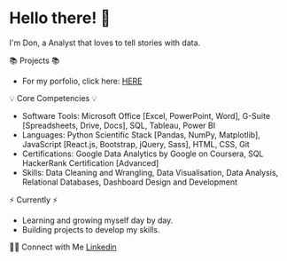 # Hello there! 👋
I'm Don, a Analyst that loves to tell stories with data. 


📚 Projects 📚
- For my porfolio, click here: [HERE]()

💡 Core Competencies 💡
- Software Tools: Microsoft Office [Excel, PowerPoint, Word], G-Suite [Spreadsheets, Drive, Docs], SQL, Tableau, Power BI
- Languages: Python Scientific Stack [Pandas, NumPy, Matplotlib], JavaScript [React.js, Bootstrap, jQuery, Sass], HTML, CSS, Git
- Certifications: Google Data Analytics by Google on Coursera, SQL HackerRank Certification [Advanced]
- Skills: Data Cleaning and Wrangling, Data Visualisation, Data Analysis, Relational Databases, Dashboard Design and Development

⚡️ Currently ⚡️
- Learning and growing myself day by day. 
- Building projects to develop my skills.

🙌🏻 Connect with Me
[Linkedin](https://www.linkedin.com/in/don-n-huynh/)
